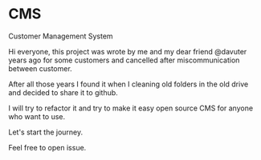 # CMS
Customer Management System


Hi everyone,
this project was wrote by me and my dear friend @davuter years ago for some customers and cancelled after miscommunication between customer.

After all those years I found it when I cleaning old folders in the old drive and decided to share it to github. 

I will try to refactor it and try to make it easy open source CMS for anyone who want to use.  

Let's start the journey.

Feel free to open issue.